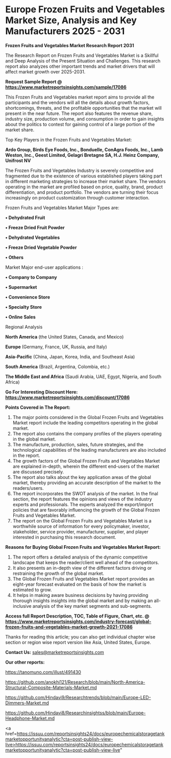 # Europe Frozen Fruits and Vegetables Market Size, Analysis and Key Manufacturers 2025 - 2031

<strong>Frozen Fruits and Vegetables Market Research Report 2031</strong>

The Research Report on Frozen Fruits and Vegetables Market is a Skillful and Deep Analysis of the Present Situation and Challenges. This research report also analyzes other important trends and market drivers that will affect market growth over 2025-2031.

<strong>Request Sample Report @ <a href=https://www.marketreportsinsights.com/sample/17086>https://www.marketreportsinsights.com/sample/17086</a></strong>

This Frozen Fruits and Vegetables market report aims to provide all the participants and the vendors will all the details about growth factors, shortcomings, threats, and the profitable opportunities that the market will present in the near future. The report also features the revenue share, industry size, production volume, and consumption in order to gain insights about the politics to contest for gaining control of a large portion of the market share.

Top Key Players in the Frozen Fruits and Vegetables Market:

<strong>Ardo Group, Birds Eye Foods, Inc., Bonduelle, ConAgra Foods, Inc., Lamb Weston, Inc., Geest Limited, Gelagri Bretagne SA, H.J. Heinz Company, Unifrost NV</strong>

The Frozen Fruits and Vegetables Industry is severely competitive and fragmented due to the existence of various established players taking part in different marketing strategies to increase their market share. The vendors operating in the market are profiled based on price, quality, brand, product differentiation, and product portfolio. The vendors are turning their focus increasingly on product customization through customer interaction.

Frozen Fruits and Vegetables Market Major Types are:

<strong>• Dehydrated Fruit

• Freeze Dried Fruit Powder

• Dehydrated Vegetables

• Freeze Dried Vegetable Powder

• Others</strong>

Market Major end-user applications :

<strong>• Company to Company

• Supermarket

• Convenience Store

• Specialty Store

• Online Sales</strong>

Regional Analysis

</u><strong><b>North America</b></strong> (the United States, Canada, and Mexico)

<strong><b>Europe </b></strong>(Germany, France, UK, Russia, and Italy)

<strong><b>Asia-Pacific</b></strong> (China, Japan, Korea, India, and Southeast Asia)

<strong><b>South America</b></strong> (Brazil, Argentina, Colombia, etc.)

<strong><b>The Middle East and Africa</b></strong> (Saudi Arabia, UAE, Egypt, Nigeria, and South Africa)

<strong>Go For Interesting Discount Here: <a href=https://www.marketreportsinsights.com/discount/17086>https://www.marketreportsinsights.com/discount/17086</a></strong>

<strong>Points Covered in The Report:</strong>
<ol>
  <li>The major points considered in the Global Frozen Fruits and Vegetables Market report include the leading competitors operating in the global market.</li>
  <li>The report also contains the company profiles of the players operating in the global market.</li>
  <li>The manufacture, production, sales, future strategies, and the technological capabilities of the leading manufacturers are also included in the report.</li>
  <li>The growth factors of the Global Frozen Fruits and Vegetables Market are explained in-depth, wherein the different end-users of the market are discussed precisely.</li>
  <li>The report also talks about the key application areas of the global market, thereby providing an accurate description of the market to the readers/users.</li>
  <li>The report incorporates the SWOT analysis of the market. In the final section, the report features the opinions and views of the industry experts and professionals. The experts analyzed the export/import policies that are favorably influencing the growth of the Global Frozen Fruits and Vegetables Market.</li>
  <li>The report on the Global Frozen Fruits and Vegetables Market is a worthwhile source of information for every policymaker, investor, stakeholder, service provider, manufacturer, supplier, and player interested in purchasing this research document.</li>
</ol>
<strong>Reasons for Buying Global Frozen Fruits and Vegetables Market Report:</strong>

<ol>
  <li>The report offers a detailed analysis of the dynamic competitive landscape that keeps the reader/client well ahead of the competitors.</li>
  <li>It also presents an in-depth view of the different factors driving or restraining the growth of the global market.</li>
  <li>The Global Frozen Fruits and Vegetables Market report provides an eight-year forecast evaluated on the basis of how the market is estimated to grow.</li>
  <li>It helps in making aware business decisions by having providing thorough insights insights into the global market and by making an all-inclusive analysis of the key market segments and sub-segments.</li>
</ol>
<strong>Access full Report Description, TOC, Table of Figure, Chart, etc. @ <a href=https://www.marketreportsinsights.com/industry-forecast/global-frozen-fruits-and-vegetables-market-growth-2021-17086>https://www.marketreportsinsights.com/industry-forecast/global-frozen-fruits-and-vegetables-market-growth-2021-17086</a></strong>


Thanks for reading this article; you can also get individual chapter wise section or region wise report version like Asia, United States, Europe.

<strong>Contact Us:</strong>
sales@marketreportsinsights.com

<strong>Our other reports:</strong>

<a href=https://tanomuno.com/illust/491430>https://tanomuno.com/illust/491430</a>

<a href=https://github.com/anokhi121/Research/blob/main/North-America-Structural-Composite-Materials-Market.md>https://github.com/anokhi121/Research/blob/main/North-America-Structural-Composite-Materials-Market.md</a>

<a href=https://github.com/Hindavi9/Researchtrends/blob/main/Europe-LED-Dimmers-Market.md>https://github.com/Hindavi9/Researchtrends/blob/main/Europe-LED-Dimmers-Market.md</a>

<a href=https://github.com/Hindavi8/Researchinsightss/blob/main/Europe-Headphone-Market.md>https://github.com/Hindavi8/Researchinsightss/blob/main/Europe-Headphone-Market.md</a>

<a href=https://issuu.com/reportsinsights24/docs/europechemicalstoragetankmarketopportunityanalytic?cta=post-publish-view-live>https://issuu.com/reportsinsights24/docs/europechemicalstoragetankmarketopportunityanalytic?cta=post-publish-view-live</a>"
